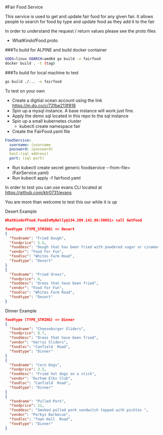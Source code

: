 #Fair Food Service 

This service is used to get and update fair food for any given fair. 
It allows people to search for food by type and update food as they add
it to the fair


In order to understand the request / return values please see the proto files

* WhatKindofFood.proto 


###To build for ALPINE and build docker container
```bash 
GOOS=linux GOARCH=amd64 go build -o fairfood
docker build . -t (tag)
```

###To build for local machine to test
```bash 
go build ./... -o fairfood
```




To test on your own 
 * Create a digitial ocean account using the link 
 https://m.do.co/c/72fbe213f818
 * Spin up a mysql instance. A base instance will work just fine. 
 * Apply the demo sql located in this repo to the sql instance
 * Spin up a small kubernetes cluster 
    * kubectl create namespace fair
 * Create the FairFood.yaml file 
```yaml 
FoodService:
  username: (username
  password: (password)
  host:(sql address)
  port: (sql port)
```
  * Run kubectl create secret generic foodservice --from-file=(FairService.yaml)
  * Run kubectl apply -f fairfood.yaml 

 


In order to test you can use evans CLI located at 
https://github.com/ktr0731/evans


You are more than welcome to test this our while it is up 


Desert Example
```json 
WhatKindofFood.FoodInMyBelly@134.209.142.86:50051> call GetFood

foodtype (TYPE_STRING) => Desert
{
  "foodname": "Fried Dough",
  "foodprice": 5.5,
  "fooddesc": "Dough that has been fried with powdered sugar or cinamon",
  "vendor": "Food For Fun",
  "foodloc": "Whites Farm Road",
  "foodtype": "Desert"
}
{
  "foodname": "Fried Oreos",
  "foodprice": 6,
  "fooddesc": "Oreos that have been fried",
  "vendor": "Food For Fun",
  "foodloc": "Whites Farm Road",
  "foodtype": "Desert"
}
```
Dinner Example
```json 
foodtype (TYPE_STRING) => Dinner
{
  "foodname": "Cheeseburger Sliders",
  "foodprice": 8.7,
  "fooddesc": "Oreos that have been fried",
  "vendor": "Harrys Sliders",
  "foodloc": "Canfield  Road",
  "foodtype": "Dinner"
}
{
  "foodname": "Corn Dogs",
  "foodprice": 3.5,
  "fooddesc": "Fried hot dogs on a stick",
  "vendor": "Durham Elks Club",
  "foodloc": "Canfield  Road",
  "foodtype": "Dinner"
}
{
  "foodname": "Pulled Pork",
  "foodprice": 11,
  "fooddesc": "Smoked pulled pork sandwitch topped with pickles ",
  "vendor": "Porkys Barbecue",
  "foodloc": "Town Hall  Road",
  "foodtype": "Dinner"
}

```